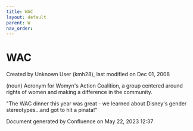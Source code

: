```yaml
---
title: WAC
layout: default
parent: W
nav_order:
---
```


# WAC

Created by  Unknown User (kmh28), last modified on Dec 01, 2008

(noun) Acronym for Womyn's Action Coalition, a group centered around rights of women and making a difference in the community.

&quot;The WAC dinner this year was great - we learned about Disney's gender stereotypes...and got to hit a pinata!&quot;

Document generated by Confluence on May 22, 2023 12:37


